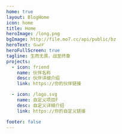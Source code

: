 ```yaml
---
home: true
layout: BlogHome
icon: home
title: Home
heroImage: /long.png
bgImage: http://file.mo7.cc/api/public/bz
heroText: 𝒢𝑜𝒹𝒳
heroFullScreen: true
tagline: 生而无畏，战至终章
projects:
  - icon: friend
    name: 伙伴名称
    desc: 伙伴详细介绍
    link: https://你的伙伴链接

  - icon: /logo.svg
    name: 自定义项目F
    desc: 自定义详细介绍
    link: https://你的自定义链接

footer: false
---
```


